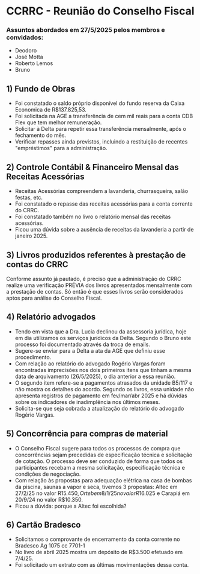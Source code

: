 # CCRRC - Reunião do Conselho Fiscal

### Assuntos abordados em 27/5/2025 pelos membros e convidados:

- Deodoro
- José Motta
- Roberto Lemos
- Bruno

 ## 1) Fundo de Obras

 - Foi constatado o saldo próprio disponível do fundo reserva da Caixa Economica de R$137.825,53.
 - Foi solicitada na AGE a transferência de cem mil reais para a conta CDB Flex que tem melhor remuneração.
 - Solicitar à Delta para repetir essa transferência mensalmente, após o fechamento do mês.
 - Verificar repasses ainda previstos, incluindo a restituição de recentes "empréstimos" para a administração.
 
 ## 2) Controle Contábil & Financeiro Mensal das Receitas Acessórias

 - Receitas Acessórias compreendem a lavanderia, churrasqueira, salão festas, etc.
 - Foi constatado o repasse das receitas acessórias para a conta corrente do CRRC.
 - Foi constatado também no livro o relatório mensal das receitas acessórias.
 - Ficou uma dúvida sobre a ausência de receitas da lavanderia a partir de janeiro 2025.

 ## 3) Livros produzidos referentes à prestação de contas do CRRC

 Conforme assunto já pautado, é preciso que a administração do CRRC realize uma verificação PRÉVIA dos livros apresentados mensalmente com a prestação de contas. Só então é que esses livros serão considerados aptos para análise do Conselho Fiscal.

## 4) Relatório advogados

- Tendo em vista que a Dra. Lucia declinou da assessoria jurídica, hoje em dia utilizamos os serviços jurídicos da Delta. Segundo o Bruno este processo foi documentado através da troca de emails.
- Sugere-se enviar para a Delta a ata da AGE que definiu esse procedimento.
- Com relação ao relatório do advogado Rogério Vargas foram encontradas imprecisões nos dois primeiros itens que tinham a mesma data de arquivamento (26/5/2025), o dia anterior a essa reunião.
- O segundo item refere-se a pagamentos atrasados da unidade B5/117 e não mostra os detalhes do acordo. Segundo os livros, essa unidade não apresenta registros de pagamento em fev/mar/abr 2025 e há dúvidas sobre os indicadores de inadimplência nos últimos meses.
- Solicita-se que seja cobrada a atualização do relatório do advogado Rogério Vargas.

## 5) Concorrência para compras de material

- O Conselho Fiscal sugere para todos os processos de compra que concorrências sejam precedidas de especificação técnica e solicitação de cotação. O processo deve ser conduzido de forma que todos os participantes recebam a mesma solicitação, especificação técnica e condições de negociação.
- Com relação às propostas para adequação elétrica na casa de bombas da piscina, saunas a vapor e seca, tivemos 3 propostas: Altec em 27/2/25 no valor R$15.450, Orteb em 8/1/25 no valor R$16.025 e Carapiá em 20/9/24 no valor R$10.350.
- Ficou a dúvida: porque a Altec foi escolhida?

## 6) Cartão Bradesco

- Solicitamos o comprovante de encerramento da conta corrente no Bradesco Ag 1075 cc 7701-1
- No livro de abril 2025 mostra um depósito de R$3.500 efetuado em 7/4/25.
- Foi solicitado um extrato com as últimas movimentações dessa conta.
